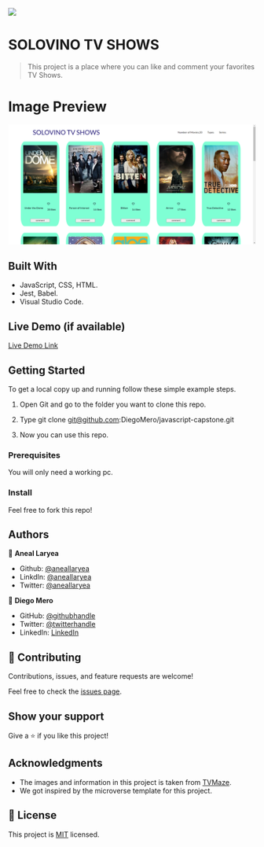 ![](https://img.shields.io/badge/Microverse-blueviolet)

# SOLOVINO TV SHOWS

> This project is a place where you can like and comment your favorites TV Shows.

# Image Preview
![solovinotv](./src/images/solotvnew.png)


## Built With

- JavaScript, CSS, HTML.
- Jest, Babel.
- Visual Studio Code.

## Live Demo (if available)

[Live Demo Link](https://diegomero.github.io/javascript-capstone/dist/)


## Getting Started

To get a local copy up and running follow these simple example steps.

1. Open Git and go to the folder you want to clone this repo.

2. Type git clone git@github.com:DiegoMero/javascript-capstone.git

3. Now you can use this repo.

### Prerequisites

You will only need a working pc.

### Install

Feel free to fork this repo!

## Authors

👤 **Aneal Laryea**

* Github: [@aneallaryea](https://github.com/aneallaryea100)
* LinkdIn: [@aneallaryea](https://www.linkedin.com/in/nii-aneal-84ba7a147)
* Twitter: [@aneallaryea](https://twitter.com/AnealLaryea)


👤 **Diego Mero**

- GitHub: [@githubhandle](https://github.com/DiegoMero)
- Twitter: [@twitterhandle](https://twitter.com/Dimero18)
- LinkedIn: [LinkedIn](https://www.linkedin.com/in/diego-mero-80b326225/)

## 🤝 Contributing

Contributions, issues, and feature requests are welcome!

Feel free to check the [issues page](../../issues/).

## Show your support

Give a ⭐️ if you like this project!

## Acknowledgments
- The images and information in this project is taken from [TVMaze](https://www.tvmaze.com/api).
- We got inspired by the microverse template for this project.

## 📝 License
This project is [MIT](./MIT.md) licensed.
